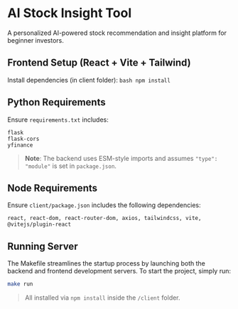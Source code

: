 

 # AI Stock Insight Tool
 
 A personalized AI-powered stock recommendation and insight platform for beginner investors.
 
 ## Frontend Setup (React + Vite + Tailwind)
 
 Install dependencies (in client folder):
    ```bash
    npm install
    ```

 ## Python Requirements
 
 Ensure `requirements.txt` includes:
 
 ```
 flask
 flask-cors
 yfinance
 ```
 > **Note**: The backend uses ESM-style imports and assumes `"type": "module"` is set in `package.json`.
 
 ## Node Requirements
 
 Ensure `client/package.json` includes the following dependencies:
 
 ```
 react, react-dom, react-router-dom, axios, tailwindcss, vite, @vitejs/plugin-react
 ```
 
 ## Running Server

 The Makefile streamlines the startup process by launching both the backend and frontend development servers. To start the project, simply run:

 ```bash
 make run
 ```

 > All installed via `npm install` inside the `/client` folder.